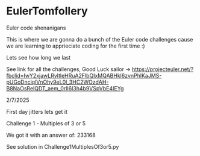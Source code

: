 # EulerTomfollery
Euler code shenanigans

This is where we are gonna do a bunch of the Euler code challenges cause we are learning to apprieciate coding for the first time :)

Lets see how long we last 

See link for all the challenges, Good Luck sailor -> https://projecteuler.net/?fbclid=IwY2xjawLRvltleHRuA2FlbQIxMQABHkl6zvnPhlKaJMS-pUGoDnciqlVnOhy9eL0l_3HC2WOzdAH-B8NaOsRelQDT_aem_0rlI6l3h4b9VSpVbE4IEYg 

2/7/2025

First day jitters lets get it 

Challenge 1 - Multiples of 3 or 5

We got it with an answer of: 233168

See solution in Challenge1MultiplesOf3or5.py
